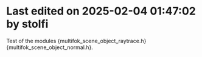 # Last edited on 2025-02-04 01:47:02 by stolfi

Test of the modules {multifok_scene_object_raytrace.h}{multifok_scene_object_normal.h}.